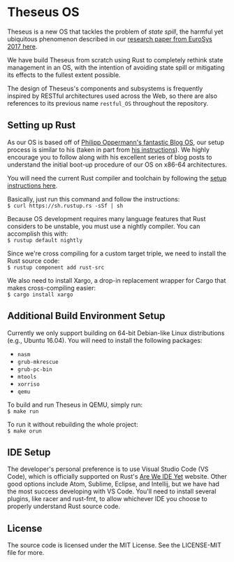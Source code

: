 # Theseus OS

Theseus is a new OS that tackles the problem of *state spill*, the harmful yet ubiquitous phenomenon described in our [research paper from EuroSys 2017 here](http://kevinaboos.web.rice.edu/statespy.html).

We have build Theseus from scratch using Rust to completely rethink state management in an OS, with the intention of avoiding state spill or mitigating its effects to the fullest extent possible. 

The design of Theseus's components and subsystems is frequently inspired by RESTful architectures used across the Web, so there are also references to its previous name `restful_OS` throughout the repository. 

<!--
## Build Status
[![Build Status](https://travis-ci.org/phil-opp/blog_os.svg?branch=master)](https://travis-ci.org/phil-opp/blog_os) [![Join the chat at https://gitter.im/phil-opp/blog_os](https://badges.gitter.im/phil-opp/blog_os.svg)](https://gitter.im/phil-opp/blog_os?utm_source=badge&utm_medium=badge&utm_campaign=pr-badge&utm_content=badge)
-->


## Setting up Rust

As our OS is based off of [Philipp Oppermann's fantastic Blog OS](htpp://os,phil-opp.com), our setup process is similar to his (taken in part from [his instructions](http://os.phil-opp.com/set-up-rust.html)). We highly encourage you to follow along with his excellent series of blog posts to understand the initial boot-up procedure of our OS on x86-64 architectures. 

You will need the current Rust compiler and toolchain by following the [setup instructions here](https://www.rust-lang.org/en-US/install.html).

Basically, just run this command and follow the instructions: <br>
`$ curl https://sh.rustup.rs -sSf | sh`

Because OS development requires many language features that Rust considers to be unstable, you must use a nightly compiler. You can accomplish this with: <br>
`$ rustup default nightly`

Since we're cross compiling for a custom target triple, we need to install the Rust source code: <br>
`$ rustup component add rust-src`

We also need to install Xargo, a drop-in replacement wrapper for Cargo that makes cross-compiling easier: <br>
`$ cargo install xargo`


## Additional Build Environment Setup
Currently we only support building on 64-bit Debian-like Linux distributions (e.g., Ubuntu 16.04). You will need to install the following packages:
- `nasm`
- `grub-mkrescue` 
- `grub-pc-bin`
- `mtools` 
- `xorriso`
- `qemu`

To build and run Theseus in QEMU, simply run: <br>
`$ make run`

To run it without rebuilding the whole project: <br>
`$ make orun`



## IDE Setup
The developer's personal preference is to use Visual Studio Code (VS Code), which is officially supported on Rust's [Are We IDE Yet](https://areweideyet.com/) website. Other good options include Atom, Sublime, Eclipse, and Intellij, but we have had the most success developing with VS Code. You'll need to install several plugins, like racer and rust-fmt, to allow whichever IDE you choose to properly understand Rust source code.

## License
The source code is licensed under the MIT License. See the LICENSE-MIT file for more. 
